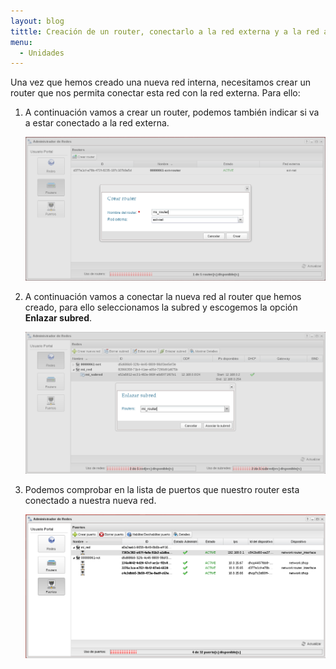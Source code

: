 ```yaml
---
layout: blog
tittle: Creación de un router, conectarlo a la red externa y a la red anterior
menu:
  - Unidades
---
```


Una vez que hemos creado una nueva red interna, necesitamos crear un router que nos permita conectar esta red con la red externa. Para ello:

1. A continuación vamos a crear un router, podemos también indicar si va a estar conectado a la red externa.

	![red](img/net3.png)

2. A continuación vamos a conectar la nueva red al router que hemos creado, para ello seleccionamos la subred y escogemos la opción **Enlazar subred**.

	![red](img/net4.png)

3. Podemos comprobar en la lista de puertos que nuestro router esta conectado a nuestra nueva red.

	![red](img/net7.png)
